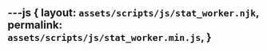 ---js
{
  layout:    `assets/scripts/js/stat_worker.njk`,
  permalink: `assets/scripts/js/stat_worker.min.js`,
}
---
